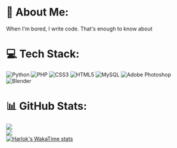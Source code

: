 # 💫 About Me:
When I'm bored, I write code. That's enough to know about


# 💻 Tech Stack:
![Python](https://img.shields.io/badge/python-3670A0?style=for-the-badge&logo=python&logoColor=ffdd54) ![PHP](https://img.shields.io/badge/php-%23777BB4.svg?style=for-the-badge&logo=php&logoColor=white) ![CSS3](https://img.shields.io/badge/css3-%231572B6.svg?style=for-the-badge&logo=css3&logoColor=white) ![HTML5](https://img.shields.io/badge/html5-%23E34F26.svg?style=for-the-badge&logo=html5&logoColor=white) ![MySQL](https://img.shields.io/badge/mysql-%2300f.svg?style=for-the-badge&logo=mysql&logoColor=white) ![Adobe Photoshop](https://img.shields.io/badge/adobephotoshop-%2331A8FF.svg?style=for-the-badge&logo=adobephotoshop&logoColor=white) ![Blender](https://img.shields.io/badge/blender-%23F5792A.svg?style=for-the-badge&logo=blender&logoColor=white)
# 📊 GitHub Stats:
![](https://github-readme-stats.vercel.app/api?username=JonasN21&theme=dark&hide_border=false&include_all_commits=false&count_private=false)<br/>
![](https://github-readme-streak-stats.herokuapp.com/?user=JonasN21&theme=dark&hide_border=false)<br/>
[![Harlok's WakaTime stats](https://github-readme-stats.vercel.app/api/wakatime?username=JonasN21)](https://github.com/anuraghazra/github-readme-stats)


